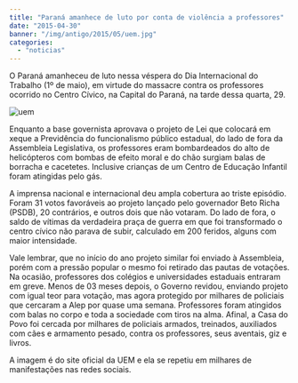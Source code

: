 ```yaml
---
title: "Paraná amanhece de luto por conta de violência a professores"
date: "2015-04-30"
banner: "/img/antigo/2015/05/uem.jpg"
categories: 
  - "noticias"
---
```




O Paraná amanheceu de luto nessa véspera do Dia Internacional do Trabalho (1º de maio), em virtude do massacre contra os professores ocorrido no Centro Cívico, na Capital do Paraná, na tarde dessa quarta, 29.

<!--more-->

![uem](/img/antigo/2015/05/uem.jpg)

Enquanto a base governista aprovava o projeto de Lei que colocará em xeque a Previdência do funcionalismo público estadual, do lado de fora da Assembleia Legislativa, os professores eram bombardeados do alto de helicópteros com bombas de efeito moral e do chão surgiam balas de borracha e cacetetes. Inclusive crianças de um Centro de Educação Infantil foram atingidas pelo gás.

A imprensa nacional e internacional deu ampla cobertura ao triste episódio. Foram 31 votos favoráveis ao projeto lançado pelo governador Beto Richa (PSDB), 20 contrários, e outros dois que não votaram. Do lado de fora, o saldo de vítimas da verdadeira praça de guerra em que foi transformado o centro cívico não parava de subir, calculado em 200 feridos, alguns com maior intensidade.

Vale lembrar, que no início do ano projeto similar foi enviado à Assembleia, porém com a pressão popular o mesmo foi retirado das pautas de votações. Na ocasião, professores dos colégios e universidades estaduais entraram em greve. Menos de 03 meses depois, o Governo revidou, enviando projeto com igual teor para votação, mas agora protegido por milhares de policiais que cercaram a Alep por quase uma semana. Professores foram atingidos com balas no corpo e toda a sociedade com tiros na alma. Afinal, a Casa do Povo foi cercada por milhares de policiais armados, treinados, auxiliados com cães e armamento pesado, contra os professores, seus aventais, giz e livros.

A imagem é do site oficial da UEM e ela se repetiu em milhares de manifestações nas redes sociais.
